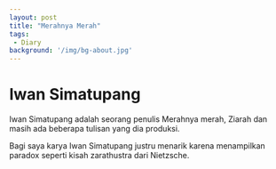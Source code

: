 ```yaml
---
layout: post
title: "Merahnya Merah"
tags:
 - Diary
background: '/img/bg-about.jpg'
---
```

# Iwan Simatupang

Iwan Simatupang adalah seorang penulis Merahnya merah, Ziarah dan masih ada beberapa tulisan yang dia produksi. 

Bagi saya karya Iwan Simatupang justru menarik karena menampilkan paradox seperti kisah zarathustra dari Nietzsche.